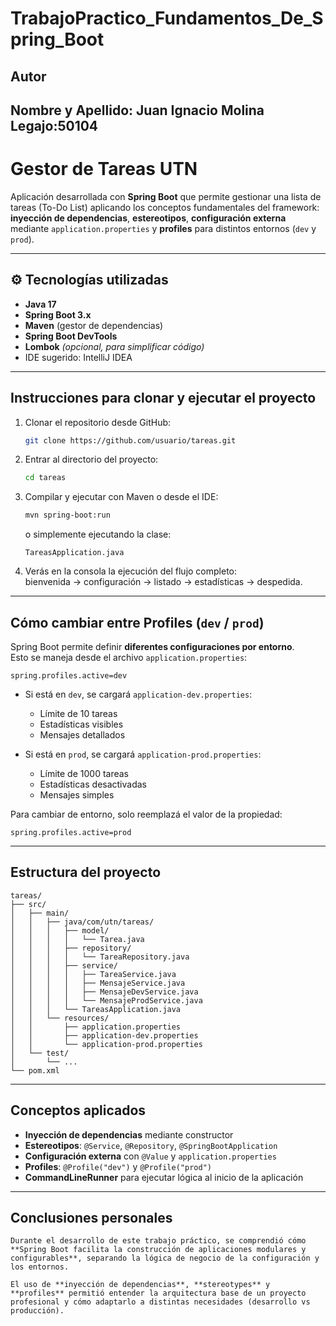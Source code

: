 # TrabajoPractico_Fundamentos_De_Spring_Boot

## Autor

Nombre y Apellido: Juan Ignacio Molina
Legajo:50104
---

# Gestor de Tareas UTN

Aplicación desarrollada con **Spring Boot** que permite gestionar una lista de tareas (To-Do List) aplicando los conceptos fundamentales del framework: **inyección de dependencias**, **estereotipos**, **configuración externa** mediante `application.properties` y **profiles** para distintos entornos (`dev` y `prod`).

---

## ⚙️ Tecnologías utilizadas

- **Java 17**
- **Spring Boot 3.x**
- **Maven** (gestor de dependencias)
- **Spring Boot DevTools**
- **Lombok** *(opcional, para simplificar código)*
- IDE sugerido: IntelliJ IDEA

---

## Instrucciones para clonar y ejecutar el proyecto

1. Clonar el repositorio desde GitHub:
   ```bash
   git clone https://github.com/usuario/tareas.git
   ```
2. Entrar al directorio del proyecto:
   ```bash
   cd tareas
   ```
3. Compilar y ejecutar con Maven o desde el IDE:
   ```bash
   mvn spring-boot:run
   ```
   o simplemente ejecutando la clase:
   ```
   TareasApplication.java
   ```

4. Verás en la consola la ejecución del flujo completo:  
   bienvenida → configuración → listado → estadísticas → despedida.

---

## Cómo cambiar entre Profiles (`dev` / `prod`)

Spring Boot permite definir **diferentes configuraciones por entorno**.  
Esto se maneja desde el archivo `application.properties`:

```properties
spring.profiles.active=dev
```

- Si está en `dev`, se cargará `application-dev.properties`:
  - Límite de 10 tareas  
  - Estadísticas visibles  
  - Mensajes detallados  

- Si está en `prod`, se cargará `application-prod.properties`:
  - Límite de 1000 tareas  
  - Estadísticas desactivadas  
  - Mensajes simples  

Para cambiar de entorno, solo reemplazá el valor de la propiedad:
```properties
spring.profiles.active=prod
```

---

## Estructura del proyecto

```
tareas/
├── src/
│   ├── main/
│   │   ├── java/com/utn/tareas/
│   │   │   ├── model/
│   │   │   │   └── Tarea.java
│   │   │   ├── repository/
│   │   │   │   └── TareaRepository.java
│   │   │   ├── service/
│   │   │   │   ├── TareaService.java
│   │   │   │   ├── MensajeService.java
│   │   │   │   ├── MensajeDevService.java
│   │   │   │   └── MensajeProdService.java
│   │   │   └── TareasApplication.java
│   │   └── resources/
│   │       ├── application.properties
│   │       ├── application-dev.properties
│   │       └── application-prod.properties
│   └── test/
│       └── ...
└── pom.xml
```

---

## Conceptos aplicados

- **Inyección de dependencias** mediante constructor  
- **Estereotipos**: `@Service`, `@Repository`, `@SpringBootApplication`  
- **Configuración externa** con `@Value` y `application.properties`  
- **Profiles**: `@Profile("dev")` y `@Profile("prod")`  
- **CommandLineRunner** para ejecutar lógica al inicio de la aplicación  

---

## Conclusiones personales

	Durante el desarrollo de este trabajo práctico, se comprendió cómo **Spring Boot facilita la construcción de aplicaciones modulares y configurables**, separando la lógica de negocio de la configuración y los entornos.  

	El uso de **inyección de dependencias**, **stereotypes** y **profiles** permitió entender la arquitectura base de un proyecto profesional y cómo adaptarlo a distintas necesidades (desarrollo vs producción).

